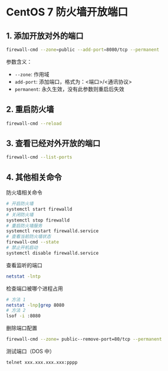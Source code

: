 # CentOS 7 防火墙开放端口

## 1. 添加开放对外的端口

```bash
firewall-cmd --zone=public --add-port=8080/tcp --permanent
```

参数含义：

- `--zone`: 作用域
- `add-port`: 添加端口，格式为：<端口>/<通讯协议>
- `permanent`: 永久生效，没有此参数则重启后失效

## 2. 重启防火墙

```bash
firewall-cmd --reload
```

## 3. 查看已经对外开放的端口

```bash
firewall-cmd --list-ports
```

## 4. 其他相关命令

防火墙相关命令

```bash
# 开启防火墙
systemctl start firewalld
# 关闭防火墙
systemctl stop firewalld
# 重启防火墙服务
systemctl restart firewalld.service
# 查看当前防火墙状态
firewall-cmd --state
# 禁止开机启动
systemctl disable firewalld.service
```

查看监听的端口

```bash
netstat -lntp
```

检查端口被哪个进程占用

```bash
# 方法 1
netstat -lnp|grep 8080
# 方法 2
lsof -i :8080
```

删除端口配置

```bash
firewall-cmd --zone= public--remove-port=80/tcp --permanent
```

测试端口（DOS 中）

```bash
telnet xxx.xxx.xxx.xxx:pppp
```
